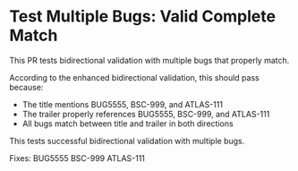 # Test Multiple Bugs: Valid Complete Match

This PR tests bidirectional validation with multiple bugs that properly match.

According to the enhanced bidirectional validation, this should pass because:
- The title mentions BUG5555, BSC-999, and ATLAS-111
- The trailer properly references BUG5555, BSC-999, and ATLAS-111
- All bugs match between title and trailer in both directions

This tests successful bidirectional validation with multiple bugs.

Fixes: BUG5555 BSC-999 ATLAS-111
